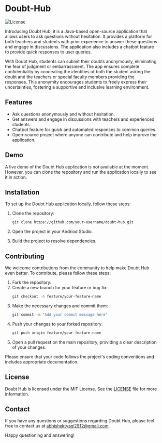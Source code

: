 # Doubt-Hub

[![License](https://img.shields.io/badge/license-MIT-blue.svg)](LICENSE)
<!-- [![GitHub issues](https://img.shields.io/github/issues/your-username/doubt-hub)](https://github.com/abhishektyagi2912/doubt-hub/issues)
[![GitHub stars](https://img.shields.io/github/stars/your-username/doubt-hub)](https://github.com/abhishektyagi2912/doubt-hub/stargazers) -->

Introducing Doubt Hub, it is a Java-based open-source application that allows users to ask questions without hesitation. It provides a platform for both teachers and students with prior experience to answer these questions and engage in discussions. The application also includes a chatbot feature to provide quick responses to user queries. 

With Doubt Hub, students can submit their doubts anonymously, eliminating the fear of judgment or embarrassment. The app ensures complete confidentiality by concealing the identities of both the student asking the doubt and the teachers or special faculty members providing the responses. This anonymity encourages students to freely express their uncertainties, fostering a supportive and inclusive learning environment.


## Features

- Ask questions anonymously and without hesitation.
- Get answers and engage in discussions with teachers and experienced students.
- Chatbot feature for quick and automated responses to common queries.
- Open-source project where anyone can contribute and help improve the application.

## Demo

A live demo of the Doubt Hub application is not available at the moment. However, you can clone the repository and run the application locally to see it in action.

## Installation

To set up the Doubt Hub application locally, follow these steps:

1. Clone the repository:

   ```bash
   git clone https://github.com/your-username/doubt-hub.git
   ```

2. Open the project in your Andriod Studio.

3. Build the project to resolve dependencies.


## Contributing

We welcome contributions from the community to help make Doubt Hub even better. To contribute, please follow these steps:

1. Fork the repository.
2. Create a new branch for your feature or bug fix:
   ```bash
   git checkout -b feature/your-feature-name
   ```
3. Make the necessary changes and commit them:
   ```bash
   git commit -m "Add your commit message here"
   ```
4. Push your changes to your forked repository:
   ```bash
   git push origin feature/your-feature-name
   ```
5. Open a pull request on the main repository, providing a clear description of your changes.

Please ensure that your code follows the project's coding conventions and includes appropriate documentation.

## License

Doubt Hub is licensed under the MIT License. See the [LICENSE](LICENSE) file for more information.

## Contact

If you have any questions or suggestions regarding Doubt Hub, please feel free to contact us at [abhishektyagi2912@gmail.com](mailto:abhishektyagi2912@gmail.com).

Happy questioning and answering!


